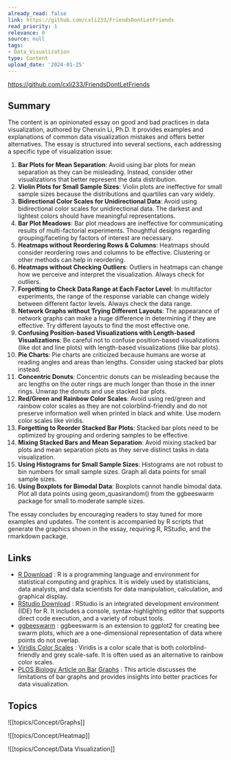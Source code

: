 ```yaml
---
already_read: false
link: https://github.com/cxli233/FriendsDontLetFriends
read_priority: 1
relevance: 0
source: null
tags:
- Data_Visualization
type: Content
upload_date: '2024-01-25'
---
```


https://github.com/cxli233/FriendsDontLetFriends
## Summary

The content is an opinionated essay on good and bad practices in data visualization, authored by Chenxin Li, Ph.D. It provides examples and explanations of common data visualization mistakes and offers better alternatives. The essay is structured into several sections, each addressing a specific type of visualization issue:

1. **Bar Plots for Mean Separation**: Avoid using bar plots for mean separation as they can be misleading. Instead, consider other visualizations that better represent the data distribution.
2. **Violin Plots for Small Sample Sizes**: Violin plots are ineffective for small sample sizes because the distributions and quartiles can vary widely.
3. **Bidirectional Color Scales for Unidirectional Data**: Avoid using bidirectional color scales for unidirectional data. The darkest and lightest colors should have meaningful representations.
4. **Bar Plot Meadows**: Bar plot meadows are ineffective for communicating results of multi-factorial experiments. Thoughtful designs regarding grouping/faceting by factors of interest are necessary.
5. **Heatmaps without Reordering Rows & Columns**: Heatmaps should consider reordering rows and columns to be effective. Clustering or other methods can help in reordering.
6. **Heatmaps without Checking Outliers**: Outliers in heatmaps can change how we perceive and interpret the visualization. Always check for outliers.
7. **Forgetting to Check Data Range at Each Factor Level**: In multifactor experiments, the range of the response variable can change widely between different factor levels. Always check the data range.
8. **Network Graphs without Trying Different Layouts**: The appearance of network graphs can make a huge difference in determining if they are effective. Try different layouts to find the most effective one.
9. **Confusing Position-based Visualizations with Length-based Visualizations**: Be careful not to confuse position-based visualizations (like dot and line plots) with length-based visualizations (like bar plots).
10. **Pie Charts**: Pie charts are criticized because humans are worse at reading angles and areas than lengths. Consider using stacked bar plots instead.
11. **Concentric Donuts**: Concentric donuts can be misleading because the arc lengths on the outer rings are much longer than those in the inner rings. Unwrap the donuts and use stacked bar plots.
12. **Red/Green and Rainbow Color Scales**: Avoid using red/green and rainbow color scales as they are not colorblind-friendly and do not preserve information well when printed in black and white. Use modern color scales like viridis.
13. **Forgetting to Reorder Stacked Bar Plots**: Stacked bar plots need to be optimized by grouping and ordering samples to be effective.
14. **Mixing Stacked Bars and Mean Separation**: Avoid mixing stacked bar plots and mean separation plots as they serve distinct tasks in data visualization.
15. **Using Histograms for Small Sample Sizes**: Histograms are not robust to bin numbers for small sample sizes. Graph all data points for small sample sizes.
16. **Using Boxplots for Bimodal Data**: Boxplots cannot handle bimodal data. Plot all data points using geom_quasirandom() from the ggbeeswarm package for small to moderate sample sizes.

The essay concludes by encouraging readers to stay tuned for more examples and updates. The content is accompanied by R scripts that generate the graphics shown in the essay, requiring R, RStudio, and the rmarkdown package.
## Links

- [R Download](https://cran.r-project.org/bin/) : R is a programming language and environment for statistical computing and graphics. It is widely used by statisticians, data analysts, and data scientists for data manipulation, calculation, and graphical display.
- [RStudio Download](https://www.rstudio.com/products/rstudio/download/) : RStudio is an integrated development environment (IDE) for R. It includes a console, syntax-highlighting editor that supports direct code execution, and a variety of robust tools.
- [ggbeeswarm](https://github.com/eclarke/ggbeeswarm) : ggbeeswarm is an extension to ggplot2 for creating bee swarm plots, which are a one-dimensional representation of data where points do not overlap.
- [Viridis Color Scales](https://cran.r-project.org/web/packages/viridis/vignettes/intro-to-viridis.html) : Viridis is a color scale that is both colorblind-friendly and grey scale-safe. It is often used as an alternative to rainbow color scales.
- [PLOS Biology Article on Bar Graphs](https://journals.plos.org/plosbiology/article?id=10.1371/journal.pbio.1002128) : This article discusses the limitations of bar graphs and provides insights into better practices for data visualization.

## Topics

![[topics/Concept/Graphs]]

![[topics/Concept/Heatmap]]

![[topics/Concept/Data Visualization]]
